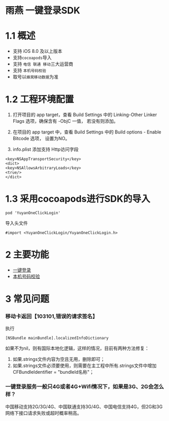 # 雨燕 一键登录SDK



# 1.1 概述

- 支持 iOS 8.0 及以上版本
- 支持`cocoapods`导入
- 支持 `电信 联通 移动`三大运营商
- 支持 `本机号码校验`
- 取号以`蜂窝移动数据`为准

# 1.2 工程环境配置

1. 打开项目的 app target，查看 Build Settings 中的 Linking-Other Linker Flags 选项，确保含有 -ObjC 一值， 若没有则添加。

2. 在项目的 app target 中，查看 Build Settings 中的 Build options - Enable Bitcode 选项， 设置为NO。 

3. info.plist 添加支持 Http访问字段

```obj-c
<key>NSAppTransportSecurity</key>
<dict>
<key>NSAllowsArbitraryLoads</key>
<true/>
</dict>
```

# 1.3 采用cocoapods进行SDK的导入

```
pod 'YuyanOneClickLogin'
```

导入头文件

```
#import <YuyanOneClickLogin/YuyanOneClickLogin.h>
```

# 2 主要功能

- [一键登录](https://github.com/kaifa8019/yuyan-sdk-ios/blob/master/Document/一键登录.md)
- [本机号码校验](https://github.com/kaifa8019/yuyan-sdk-ios/blob/master/Document/本机号码校验.md)

# 3 常见问题

### 移动卡返回【103101,错误的请求签名】

执行

```
[NSBundle mainBundle].localizedInfoDictionary
```
如果不为nil，则有国际本地化逻辑，这样的情况，目前有两种方法修复：

1. 如果.strings文件内容为空且无用，删除即可；
2. 如果.strings文件必须要使用，则需要在主工程中所有.strings文件中增加CFBundleIdentifier = "bundleId名称"；

### 一键登录服务一般只4G或者4G+Wifi情况下，如果是3G、2G会怎么样？

中国移动支持2G/3G/4G、中国联通支持3G/4G、中国电信支持4G，但2G和3G网络下接口请求失败或超时概率稍高。